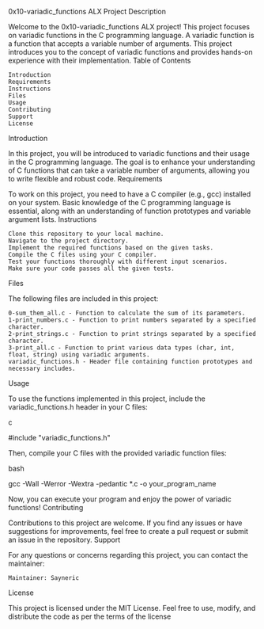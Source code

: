 0x10-variadic_functions ALX Project
Description

Welcome to the 0x10-variadic_functions ALX project! This project focuses on variadic functions in the C programming language. A variadic function is a function that accepts a variable number of arguments. This project introduces you to the concept of variadic functions and provides hands-on experience with their implementation.
Table of Contents

    Introduction
    Requirements
    Instructions
    Files
    Usage
    Contributing
    Support
    License

Introduction

In this project, you will be introduced to variadic functions and their usage in the C programming language. The goal is to enhance your understanding of C functions that can take a variable number of arguments, allowing you to write flexible and robust code.
Requirements

To work on this project, you need to have a C compiler (e.g., gcc) installed on your system. Basic knowledge of the C programming language is essential, along with an understanding of function prototypes and variable argument lists.
Instructions

    Clone this repository to your local machine.
    Navigate to the project directory.
    Implement the required functions based on the given tasks.
    Compile the C files using your C compiler.
    Test your functions thoroughly with different input scenarios.
    Make sure your code passes all the given tests.

Files

The following files are included in this project:

    0-sum_them_all.c - Function to calculate the sum of its parameters.
    1-print_numbers.c - Function to print numbers separated by a specified character.
    2-print_strings.c - Function to print strings separated by a specified character.
    3-print_all.c - Function to print various data types (char, int, float, string) using variadic arguments.
    variadic_functions.h - Header file containing function prototypes and necessary includes.

Usage

To use the functions implemented in this project, include the variadic_functions.h header in your C files:

c

#include "variadic_functions.h"

Then, compile your C files with the provided variadic function files:

bash

gcc -Wall -Werror -Wextra -pedantic *.c -o your_program_name

Now, you can execute your program and enjoy the power of variadic functions!
Contributing

Contributions to this project are welcome. If you find any issues or have suggestions for improvements, feel free to create a pull request or submit an issue in the repository.
Support

For any questions or concerns regarding this project, you can contact the maintainer:

    Maintainer: Sayneric

License

This project is licensed under the MIT License. Feel free to use, modify, and distribute the code as per the terms of the license
